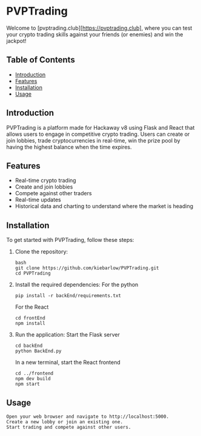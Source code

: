 # PVPTrading

Welcome to [pvptrading.club][https://pvptrading.club], where you can test your crypto trading skills against your friends (or enemies) and win the jackpot!

## Table of Contents

- [Introduction](#introduction)
- [Features](#features)
- [Installation](#installation)
- [Usage](#usage)

## Introduction

PVPTrading is a platform made for Hackaway v8 using Flask and React that allows users to engage in competitive crypto trading. Users can create or join lobbies, trade cryptocurrencies in real-time, win the prize pool by having the highest balance when the time expires.

## Features

- Real-time crypto trading
- Create and join lobbies
- Compete against other traders
- Real-time updates
- Historical data and charting to understand where the market is heading

## Installation

To get started with PVPTrading, follow these steps:

1. Clone the repository:
    ```
    bash
    git clone https://github.com/kiebarlow/PVPTrading.git
    cd PVPTrading
    ```

2. Install the required dependencies:
    For the python
    ```
    pip install -r backEnd/requirements.txt
    ```
    For the React
    ```
    cd frontEnd
    npm install
    ```

3. Run the application:
    Start the Flask server
    ```
    cd backEnd
    python BackEnd.py
    ```
    In a new terminal, start the React frontend
    ```
    cd ../frontend
    npm dev build
    npm start
    ```

## Usage
    Open your web browser and navigate to http://localhost:5000.
    Create a new lobby or join an existing one.
    Start trading and compete against other users.
